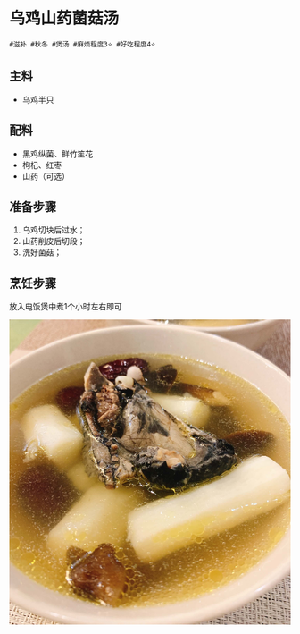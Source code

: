 # 乌鸡山药菌菇汤

```
#滋补 #秋冬 #煲汤 #麻烦程度3⭐️ #好吃程度4⭐️
```

## 主料

- 乌鸡半只

## 配料

- 黑鸡纵菌、鲜竹笙花
- 枸杞、红枣
- 山药（可选）

## 准备步骤

1. 乌鸡切块后过水；
2. 山药削皮后切段；
3. 洗好菌菇；

## 烹饪步骤

放入电饭煲中煮1个小时左右即可

![](../_images/wuji.jpg ':size=100%')
